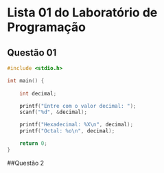 # Lista 01 do Laboratório de Programação

## Questão 01

```C
#include <stdio.h>

int main() {
    
    int decimal;

    printf("Entre com o valor decimal: ");
    scanf("%d", &decimal);

    printf("Hexadecimal: %X\n", decimal);
    printf("Octal: %o\n", decimal);

    return 0;
}
```

##Questão 2

